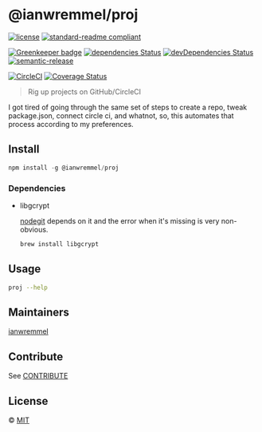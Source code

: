 # @ianwremmel/proj

[![license](https://img.shields.io/github/license/ianwremmel/proj.svg)](https://github.com/ianwremmel/proj/blob/master/LICENSE)
[![standard-readme compliant](https://img.shields.io/badge/readme%20style-standard-brightgreen.svg?style=flat-square)](https://github.com/RichardLitt/standard-readme)

[![Greenkeeper badge](https://badges.greenkeeper.io/ianwremmel/proj.svg?token=b69615dc91154605c9158b200b6477769189ed9a1dabbb53815b37d950bcdbd9&ts=1509213245851)](https://greenkeeper.io/)
[![dependencies Status](https://david-dm.org/ianwremmel/proj/status.svg)](https://david-dm.org/ianwremmel/proj)
[![devDependencies Status](https://david-dm.org/ianwremmel/proj/dev-status.svg)](https://david-dm.org/ianwremmel/proj?type=dev)
[![semantic-release](https://img.shields.io/badge/%20%20%F0%9F%93%A6%F0%9F%9A%80-semantic--release-e10079.svg)](https://github.com/semantic-release/semantic-release)

[![CircleCI](https://circleci.com/gh/ianwremmel/proj.svg?style=svg)](https://circleci.com/gh/ianwremmel/proj)
[![Coverage Status](https://coveralls.io/repos/github/ianwremmel/proj/badge.svg?branch=master)](https://coveralls.io/github/ianwremmel/proj?branch=master)

> Rig up projects on GitHub/CircleCI

I got tired of going through the same set of steps to create a repo, tweak package.json, connect circle ci, and whatnot, so, this automates that process according to my preferences.

## Install

```js
npm install -g @ianwremmel/proj
```

### Dependencies

- libgcrypt

    [nodegit](http://www.nodegit.org/) depends on it and the error when it's missing is very non-obvious.

    ```bash
    brew install libgcrypt
    ```

## Usage

```bash
proj --help
```

## Maintainers

[ianwremmel](https://github.com/ianwremmel)

## Contribute

See [CONTRIBUTE](CONTRIBUTE.md)

## License

&copy; [MIT](LICENSE)
